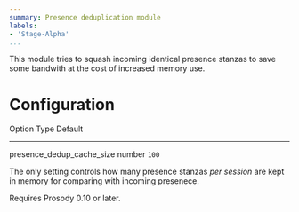 ```yaml
---
summary: Presence deduplication module
labels:
- 'Stage-Alpha'
...
```


This module tries to squash incoming identical presence stanzas to save
some bandwith at the cost of increased memory use.

Configuration
=============

  Option                         Type     Default
  ------------------------------ -------- ---------
  presence\_dedup\_cache\_size   number   `100`

The only setting controls how many presence stanzas *per session* are
kept in memory for comparing with incoming presenece.

Requires Prosody 0.10 or later.
